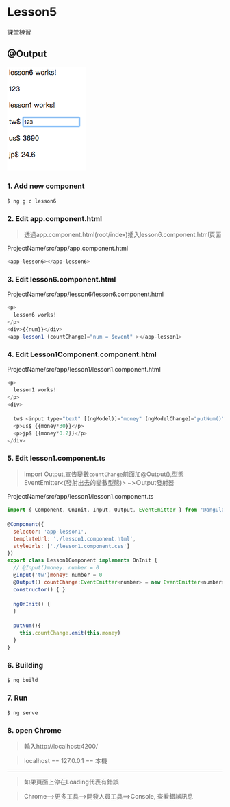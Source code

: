 # Lesson5

課堂練習
## @Output

![](images/L6.png)

### 1. Add new component

```bash
$ ng g c lesson6
```

### 2. Edit app.component.html

> 透過app.component.html(root/index)插入lesson6.component.html頁面

ProjectName/src/app/app.component.html

```js
<app-lesson6></app-lesson6>
```

### 3. Edit lesson6.component.html

ProjectName/src/app/lesson6/lesson6.component.html

```js
<p>
  lesson6 works!
</p>
<div>{{num}}</div>
<app-lesson1 (countChange)="num = $event" ></app-lesson1>
```

### 4. Edit Lesson1Component.component.html

ProjectName/src/app/lesson1/lesson1.component.html

```js
<p>
  lesson1 works!
</p>
<div>

  tw$ <input type="text" [(ngModel)]="money" (ngModelChange)="putNum()">
  <p>us$ {{money*30}}</p>
  <p>jp$ {{money*0.2}}</p>
</div>
```

### 5. Edit lesson1.component.ts

>   import Output,宣告變數``countChange``前面加@Output(),型態
>   EventEmitter<(發射出去的變數型態)> ~>Ｏutput發射器

ProjectName/src/app/lesson1/lesson1.component.ts

```js
import { Component, OnInit, Input, Output, EventEmitter } from '@angular/core';

@Component({
  selector: 'app-lesson1',
  templateUrl: './lesson1.component.html',
  styleUrls: ['./lesson1.component.css']
})
export class Lesson1Component implements OnInit {
  // @Input()money: number = 0
  @Input('tw')money: number = 0
  @Output() countChange:EventEmitter<number> = new EventEmitter<number> ()
  constructor() { }

  ngOnInit() {
  }

  putNum(){
    this.countChange.emit(this.money)
  }
}

```

### 6. Building

```bash
$ ng build
```

### 7. Run

```bash
$ ng serve
```
### 8. open Chrome

>  輸入http://localhost:4200/

> localhost == 127.0.0.1 == 本機

-----------------------------

> 如果頁面上停在Loading代表有錯誤

> Chrome-->更多工具-->開發人員工具==>Console, 查看錯誤訊息
